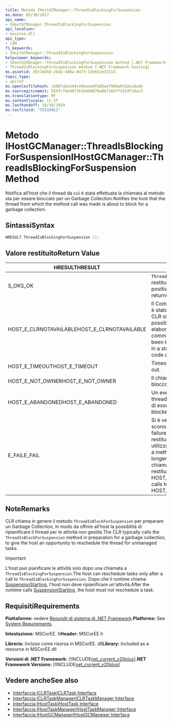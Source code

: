```yaml
---
title: Metodo IHostGCManager::ThreadIsBlockingForSuspension
ms.date: 03/30/2017
api_name:
- IHostGCManager.ThreadIsBlockingForSuspension
api_location:
- mscoree.dll
api_type:
- COM
f1_keywords:
- IHostGCManager::ThreadIsBlockingForSuspension
helpviewer_keywords:
- IHostGCManager::ThreadIsBlockingForSuspension method [.NET Framework hosting]
- ThreadIsBlockingForSuspension method [.NET Framework hosting]
ms.assetid: 2657d45d-26d2-4d0a-8473-32b652e3321d
topic_type:
- apiref
ms.openlocfilehash: cb807a6a344c49baeedfa88aef989a9cb2ec8a46
ms.sourcegitcommit: 559fcfbe4871636494870a8b716bf7325df34ac5
ms.translationtype: MT
ms.contentlocale: it-IT
ms.lasthandoff: 10/30/2019
ms.locfileid: "73133911"
---
```

# <a name="ihostgcmanagerthreadisblockingforsuspension-method"></a><span data-ttu-id="4f2d8-102">Metodo IHostGCManager::ThreadIsBlockingForSuspension</span><span class="sxs-lookup"><span data-stu-id="4f2d8-102">IHostGCManager::ThreadIsBlockingForSuspension Method</span></span>
<span data-ttu-id="4f2d8-103">Notifica all'host che il thread da cui è stata effettuata la chiamata al metodo sta per essere bloccato per un Garbage Collection.</span><span class="sxs-lookup"><span data-stu-id="4f2d8-103">Notifies the host that the thread from which the method call was made is about to block for a garbage collection.</span></span>  
  
## <a name="syntax"></a><span data-ttu-id="4f2d8-104">Sintassi</span><span class="sxs-lookup"><span data-stu-id="4f2d8-104">Syntax</span></span>  
  
```cpp  
HRESULT ThreadIsBlockingForSuspension ();  
```  
  
## <a name="return-value"></a><span data-ttu-id="4f2d8-105">Valore restituito</span><span class="sxs-lookup"><span data-stu-id="4f2d8-105">Return Value</span></span>  
  
|<span data-ttu-id="4f2d8-106">HRESULT</span><span class="sxs-lookup"><span data-stu-id="4f2d8-106">HRESULT</span></span>|<span data-ttu-id="4f2d8-107">Descrizione</span><span class="sxs-lookup"><span data-stu-id="4f2d8-107">Description</span></span>|  
|-------------|-----------------|  
|<span data-ttu-id="4f2d8-108">S_OK</span><span class="sxs-lookup"><span data-stu-id="4f2d8-108">S_OK</span></span>|<span data-ttu-id="4f2d8-109">`ThreadIsBlockingForSuspension` ha restituito un esito positivo.</span><span class="sxs-lookup"><span data-stu-id="4f2d8-109">`ThreadIsBlockingForSuspension` returned successfully.</span></span>|  
|<span data-ttu-id="4f2d8-110">HOST_E_CLRNOTAVAILABLE</span><span class="sxs-lookup"><span data-stu-id="4f2d8-110">HOST_E_CLRNOTAVAILABLE</span></span>|<span data-ttu-id="4f2d8-111">Il Common Language Runtime (CLR) non è stato caricato in un processo oppure CLR si trova in uno stato in cui non è possibile eseguire codice gestito o elaborare la chiamata correttamente.</span><span class="sxs-lookup"><span data-stu-id="4f2d8-111">The common language runtime (CLR) has not been loaded into a process, or the CLR is in a state in which it cannot run managed code or process the call successfully.</span></span>|  
|<span data-ttu-id="4f2d8-112">HOST_E_TIMEOUT</span><span class="sxs-lookup"><span data-stu-id="4f2d8-112">HOST_E_TIMEOUT</span></span>|<span data-ttu-id="4f2d8-113">Timeout della chiamata.</span><span class="sxs-lookup"><span data-stu-id="4f2d8-113">The call timed out.</span></span>|  
|<span data-ttu-id="4f2d8-114">HOST_E_NOT_OWNER</span><span class="sxs-lookup"><span data-stu-id="4f2d8-114">HOST_E_NOT_OWNER</span></span>|<span data-ttu-id="4f2d8-115">Il chiamante non è il proprietario del blocco.</span><span class="sxs-lookup"><span data-stu-id="4f2d8-115">The caller does not own the lock.</span></span>|  
|<span data-ttu-id="4f2d8-116">HOST_E_ABANDONED</span><span class="sxs-lookup"><span data-stu-id="4f2d8-116">HOST_E_ABANDONED</span></span>|<span data-ttu-id="4f2d8-117">Un evento è stato annullato mentre un thread bloccato o Fiber era in attesa su di esso.</span><span class="sxs-lookup"><span data-stu-id="4f2d8-117">An event was canceled while a blocked thread or fiber was waiting on it.</span></span>|  
|<span data-ttu-id="4f2d8-118">E_FAIL</span><span class="sxs-lookup"><span data-stu-id="4f2d8-118">E_FAIL</span></span>|<span data-ttu-id="4f2d8-119">Si è verificato un errore irreversibile sconosciuto.</span><span class="sxs-lookup"><span data-stu-id="4f2d8-119">An unknown catastrophic failure occurred.</span></span> <span data-ttu-id="4f2d8-120">Quando un metodo restituisce E_FAIL, CLR non è più utilizzabile all'interno del processo.</span><span class="sxs-lookup"><span data-stu-id="4f2d8-120">When a method returns E_FAIL, the CLR is no longer usable within the process.</span></span> <span data-ttu-id="4f2d8-121">Le chiamate successive ai metodi di hosting restituiscono HOST_E_CLRNOTAVAILABLE.</span><span class="sxs-lookup"><span data-stu-id="4f2d8-121">Subsequent calls to hosting methods return HOST_E_CLRNOTAVAILABLE.</span></span>|  
  
## <a name="remarks"></a><span data-ttu-id="4f2d8-122">Note</span><span class="sxs-lookup"><span data-stu-id="4f2d8-122">Remarks</span></span>  
 <span data-ttu-id="4f2d8-123">CLR chiama in genere il metodo `ThreadIsBlockForSuspension` per preparare un Garbage Collection, in modo da offrire all'host la possibilità di ripianificare il thread per le attività non gestite.</span><span class="sxs-lookup"><span data-stu-id="4f2d8-123">The CLR typically calls the `ThreadIsBlockForSuspension` method in preparation for a garbage collection, to give the host an opportunity to reschedule the thread for unmanaged tasks.</span></span>  
  
> [!IMPORTANT]
> <span data-ttu-id="4f2d8-124">L'host può pianificare le attività solo dopo una chiamata a `ThreadIsBlockingForSuspension`.</span><span class="sxs-lookup"><span data-stu-id="4f2d8-124">The host can reschedule tasks only after a call to `ThreadIsBlockingForSuspension`.</span></span> <span data-ttu-id="4f2d8-125">Dopo che il runtime chiama [SuspensionStarting](../../../../docs/framework/unmanaged-api/hosting/ihostgcmanager-suspensionstarting-method.md), l'host non deve ripianificare un'attività.</span><span class="sxs-lookup"><span data-stu-id="4f2d8-125">After the runtime calls [SuspensionStarting](../../../../docs/framework/unmanaged-api/hosting/ihostgcmanager-suspensionstarting-method.md), the host must not reschedule a task.</span></span>  
  
## <a name="requirements"></a><span data-ttu-id="4f2d8-126">Requisiti</span><span class="sxs-lookup"><span data-stu-id="4f2d8-126">Requirements</span></span>  
 <span data-ttu-id="4f2d8-127">**Piattaforme:** vedere [Requisiti di sistema di .NET Framework](../../../../docs/framework/get-started/system-requirements.md).</span><span class="sxs-lookup"><span data-stu-id="4f2d8-127">**Platforms:** See [System Requirements](../../../../docs/framework/get-started/system-requirements.md).</span></span>  
  
 <span data-ttu-id="4f2d8-128">**Intestazione:** MSCorEE. h</span><span class="sxs-lookup"><span data-stu-id="4f2d8-128">**Header:** MSCorEE.h</span></span>  
  
 <span data-ttu-id="4f2d8-129">**Libreria:** Incluso come risorsa in MSCorEE. dll</span><span class="sxs-lookup"><span data-stu-id="4f2d8-129">**Library:** Included as a resource in MSCorEE.dll</span></span>  
  
 <span data-ttu-id="4f2d8-130">**Versioni di .NET Framework:** [!INCLUDE[net_current_v20plus](../../../../includes/net-current-v20plus-md.md)]</span><span class="sxs-lookup"><span data-stu-id="4f2d8-130">**.NET Framework Versions:** [!INCLUDE[net_current_v20plus](../../../../includes/net-current-v20plus-md.md)]</span></span>  
  
## <a name="see-also"></a><span data-ttu-id="4f2d8-131">Vedere anche</span><span class="sxs-lookup"><span data-stu-id="4f2d8-131">See also</span></span>

- [<span data-ttu-id="4f2d8-132">Interfaccia ICLRTask</span><span class="sxs-lookup"><span data-stu-id="4f2d8-132">ICLRTask Interface</span></span>](../../../../docs/framework/unmanaged-api/hosting/iclrtask-interface.md)
- [<span data-ttu-id="4f2d8-133">Interfaccia ICLRTaskManager</span><span class="sxs-lookup"><span data-stu-id="4f2d8-133">ICLRTaskManager Interface</span></span>](../../../../docs/framework/unmanaged-api/hosting/iclrtaskmanager-interface.md)
- [<span data-ttu-id="4f2d8-134">Interfaccia IHostTask</span><span class="sxs-lookup"><span data-stu-id="4f2d8-134">IHostTask Interface</span></span>](../../../../docs/framework/unmanaged-api/hosting/ihosttask-interface.md)
- [<span data-ttu-id="4f2d8-135">Interfaccia IHostTaskManager</span><span class="sxs-lookup"><span data-stu-id="4f2d8-135">IHostTaskManager Interface</span></span>](../../../../docs/framework/unmanaged-api/hosting/ihosttaskmanager-interface.md)
- [<span data-ttu-id="4f2d8-136">Interfaccia IHostGCManager</span><span class="sxs-lookup"><span data-stu-id="4f2d8-136">IHostGCManager Interface</span></span>](../../../../docs/framework/unmanaged-api/hosting/ihostgcmanager-interface.md)
